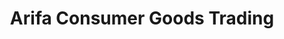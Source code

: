 ---
title: "Arifa Consumer Goods Trading"
url: /tarlac-city/arifa-consumer-goods-trading/
shop: general
---